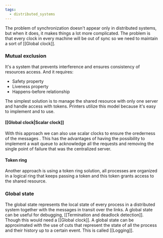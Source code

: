 ```yaml
---
tags:
  - distributed_systems
---
```

The problem of synchronization doesn't appear only in distributed systems, but when it does, it makes things a lot more complicated. The problem is that every clock in every machine will be out of sync so we need to maintain a sort of [[Global clock]].
### Mutual exclusion

It's a system that prevents interference and ensures consistency of resources access. And it requires:
- Safety property
- Liveness property
- Happens-before relationship

The simplest solution is to manage the shared resource with only one server and handle access with tokens. Printers utilize this model because it's easy to implement and to use.
#### [[Global clock|Scalar clock]]

With this approach we can also use  scalar clocks to ensure the orederness of the messages . This has the advantages of having the possibility to implement a wait queue to acknowledge all the requests and removing the single point of failure that was the centralized server.
#### Token ring

Another approach is using a token ring solution, all processes are organized in a logical ring that keeps passing a token and this token grants access to the shared resource.
### Global state

The global state represents the local state of every process in a distributed system together with the messages in transit over the links. A global state can be useful for debugging, [[Termination and deadlock detection]]. Though this would need a [[Global clock]]. A global state can be approximated with the use of cuts that represent the state of all the process and their history up to a certain event. This is called [[Logging]].